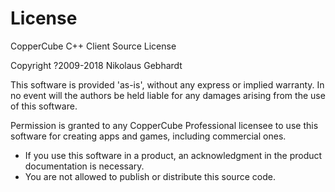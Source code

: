 # License
CopperCube C++ Client Source License

Copyright ?2009-2018 Nikolaus Gebhardt

This software is provided 'as-is', without any express or implied warranty. In no event will the authors be held liable for any damages arising from the use of this software.

Permission is granted to any CopperCube Professional licensee to use this software for creating apps and games, including commercial ones.

 - If you use this software in a product, an acknowledgment in the product documentation is necessary.
 - You are not allowed to publish or distribute this source code. 